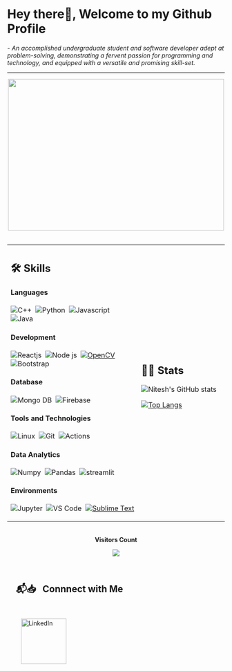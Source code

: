# Hey there👋, Welcome to my Github Profile
 <p>- <i>An accomplished undergraduate student and software developer adept at problem-solving, demonstrating a fervent passion for programming and technology, and equipped with a versatile and promising skill-set.




</i></p>

<hr>

<div align='center'>
 <img src='https://media1.giphy.com/media/u2pmTWUi0MXjyrMaVj/giphy.gif?cid=ecf05e479wv652dtm1a1zfvmi4n2qlkykub5353ykmryfs8y&rid=giphy.gif&ct=g'    width="500"height="350"/>
</div>
 

</br>

<table width="100%" >

 <tr>
    <td width="60%">
     
## 🛠️ Skills

#### Languages

![C++](https://img.shields.io/badge/-C++-05122A?style=flat&logo=C%2B%2B&logoColor=00599C)&nbsp;
![Python](https://img.shields.io/badge/-Python-05122A?style=flat&logo=python)&nbsp;
![Javascript](https://img.shields.io/badge/JavaScript-05122A?style=flat&)&nbsp;
![Java](https://img.shields.io/badge/-Java-FFD700?style=flat&logo=java&logoColor=black)

#### Development
![Reactjs](https://img.shields.io/badge/React-20232A?style=flat&logo=react&logoColor=61DAFB)&nbsp;
![Node js](https://img.shields.io/badge/Node%20JS-339933?style=flat&logo=nodedotjs&logoColor=white)&nbsp;
[![OpenCV](https://img.shields.io/badge/OpenCV-5C3EE8?style=flat&logo=opencv&logoColor=white&labelColor=000080)](https://opencv.org/)
![Bootstrap](https://img.shields.io/badge/Bootstrap-7952B3?style=flat&logo=Bootstrap&logoColor=white)


#### Database

![Mongo DB](https://img.shields.io/badge/MongoDB-316192?style=flat&logo=mongodb&logoColor=47A248)&nbsp;
![Firebase](https://img.shields.io/badge/Firebase-FFCA28?style=flat&logo=firebase&logoColor=black)

#### Tools and Technologies

![Linux](https://img.shields.io/badge/Linux-05122A?style=flat&logo=linux&logoColor=white)&nbsp;
![Git](https://img.shields.io/badge/-Git-05122A?style=flat&logo=git)&nbsp;
![Actions](https://img.shields.io/badge/GitHub_Actions-2088FF?style=flat&logo=github-actions&logoColor=white)


#### Data Analytics 

![Numpy](https://img.shields.io/badge/Numpy-777BB4?style=flat&logo=numpy&logoColor=white)&nbsp;
![Pandas](https://img.shields.io/badge/Pandas-2C2D72?style=flat&logo=pandas&logoColor=white)&nbsp;
![streamlit](https://img.shields.io/badge/Streamlit-f6333a?style=flat&logo=streamlit&logoColor=white)

#### Environments

![Jupyter](https://img.shields.io/badge/Jupyter-F37626.svg?&style=flat&logo=Jupyter&logoColor=white)&nbsp;
![VS Code](https://img.shields.io/badge/Visual_Studio_Code-0078D4?style=flat&logo=visual%20studio%20code&logoColor=white)&nbsp;
[![Sublime Text](https://img.shields.io/badge/Sublime%20Text-000080?style=flat&logo=sublime%20text&logoColor=white)](https://www.sublimetext.com/)


</td>
    <td>
  
## 📄📜 Stats

![Nitesh's GitHub stats](https://github-readme-stats.vercel.app/api?username=NimbleNitesh&show_icons=true&theme=codeSTACKr)

[![Top Langs](https://github-readme-stats.vercel.app/api/top-langs/?username=NimbleNitesh&layout=compact)](https://github.com/NimbleNitesh/github-readme-stats)
  </td>
 </tr>

</table>

</br> 


<div align="center">
 <b style = {font-weight: 600}>Visitors Count</b>

<p align="center"><img align="center" src="https://profile-counter.glitch.me/{NimbleNitesh}/count.svg" /></p> 
<br>
</div>
 



## &nbsp; &nbsp; 📬📥 &nbsp; Connnect with Me

</br>

&nbsp; &nbsp; &nbsp; &nbsp; <a href="https://www.linkedin.com/in/nitesh-srivastava7/"><img width="105px" alt="LinkedIn" src="https://img.shields.io/badge/LinkedIn%20-%230077B5.svg?&style=flat&logo=linkedin&logoColor=white"/></a> &nbsp;&nbsp;&nbsp; 


</br>
</br>



<!---
NimbleNitesh/NimbleNitesh is a ✨ special ✨ repository because its `README.md` (this file) appears on your GitHub profile.
You can click the Preview link to take a look at your changes.
--->
